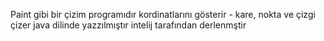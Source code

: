 Paint gibi bir çizim programıdır kordinatlarını gösterir - kare, nokta ve çizgi çizer java dilinde yazzılmıştır intelij tarafından derlenmştir
